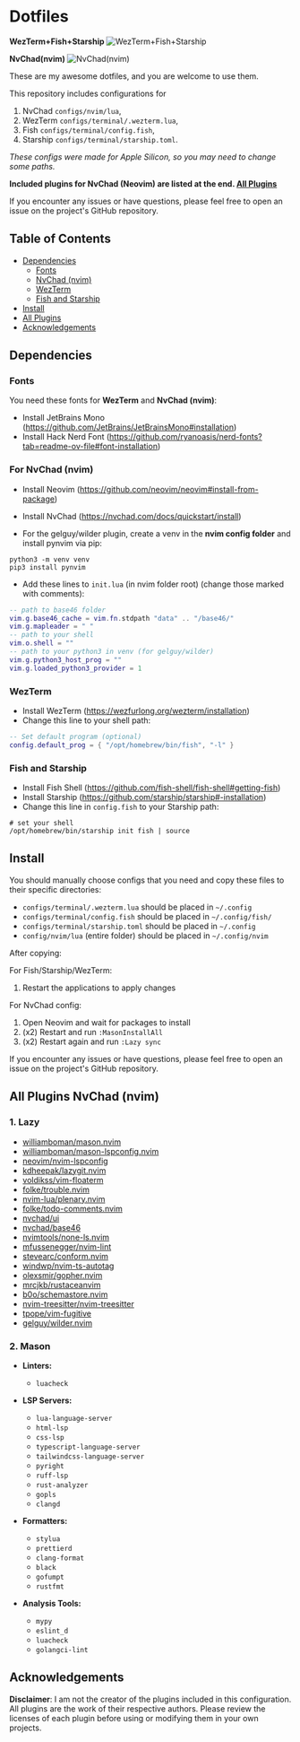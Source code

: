 # Dotfiles

**WezTerm+Fish+Starship**
<img src="./images/Wezterm+Fish+Starship.png" alt="WezTerm+Fish+Starship"/>

**NvChad(nvim)**
<img src="./images/NvChad(nvim).png" alt="NvChad(nvim)"/>

These are my awesome dotfiles, and you are welcome to use them.

This repository includes configurations for

1. NvChad `configs/nvim/lua`,
2. WezTerm `configs/terminal/.wezterm.lua`,
3. Fish `configs/terminal/config.fish`,
4. Starship `configs/terminal/starship.toml`.

_These configs were made for Apple Silicon, so you may need to change some paths._

**Included plugins for NvChad (Neovim) are listed at the end. [All Plugins](<#All-Plugins-NvChad-(Neovim)>)**

If you encounter any issues or have questions, please feel free to open an issue on the project's GitHub repository.

## Table of Contents

- [Dependencies](#dependencies)
  - [Fonts](#fonts)
  - [NvChad (nvim)](#for-nvchad-nvim)
  - [WezTerm](#wezterm)
  - [Fish and Starship](#fish-and-starship)
- [Install](#install)
- [All Plugins](<#All-Plugins-NvChad-(nvim)>)
- [Acknowledgements](#Acknowledgements)

## Dependencies

### Fonts

You need these fonts for **WezTerm** and **NvChad (nvim)**:

- Install JetBrains Mono (https://github.com/JetBrains/JetBrainsMono#installation)
- Install Hack Nerd Font (https://github.com/ryanoasis/nerd-fonts?tab=readme-ov-file#font-installation)

### For NvChad (nvim)

- Install Neovim (https://github.com/neovim/neovim#install-from-package)
- Install NvChad (https://nvchad.com/docs/quickstart/install)

- For the gelguy/wilder plugin, create a venv in the **nvim config folder** and install pynvim via pip:

```shell
python3 -m venv venv
pip3 install pynvim
```

- Add these lines to `init.lua` (in nvim folder root) (change those marked with comments):

```lua
-- path to base46 folder
vim.g.base46_cache = vim.fn.stdpath "data" .. "/base46/"
vim.g.mapleader = " "
-- path to your shell
vim.o.shell = ""
-- path to your python3 in venv (for gelguy/wilder)
vim.g.python3_host_prog = ""
vim.g.loaded_python3_provider = 1
```

### WezTerm

- Install WezTerm (https://wezfurlong.org/wezterm/installation)
- Change this line to your shell path:

```lua
-- Set default program (optional)
config.default_prog = { "/opt/homebrew/bin/fish", "-l" }
```

### Fish and Starship

- Install Fish Shell (https://github.com/fish-shell/fish-shell#getting-fish)
- Install Starship (https://github.com/starship/starship#-installation)
- Change this line in `config.fish` to your Starship path:

```fish
# set your shell
/opt/homebrew/bin/starship init fish | source
```

## Install

You should manually choose configs that you need and copy these files to their specific directories:

- `configs/terminal/.wezterm.lua` should be placed in `~/.config`
- `configs/terminal/config.fish` should be placed in `~/.config/fish/`
- `configs/terminal/starship.toml` should be placed in `~/.config`
- `config/nvim/lua` (entire folder) should be placed in `~/.config/nvim`

After copying:

For Fish/Starship/WezTerm:

1. Restart the applications to apply changes

For NvChad config:

1. Open Neovim and wait for packages to install
2. (x2) Restart and run `:MasonInstallAll`
3. (x2) Restart again and run `:Lazy sync`

If you encounter any issues or have questions, please feel free to open an issue on the project's GitHub repository.

## All Plugins NvChad (nvim)

### 1. Lazy

- [williamboman/mason.nvim](https://github.com/williamboman/mason.nvim)
- [williamboman/mason-lspconfig.nvim](https://github.com/williamboman/mason-lspconfig.nvim)
- [neovim/nvim-lspconfig](https://github.com/neovim/nvim-lspconfig)
- [kdheepak/lazygit.nvim](https://github.com/kdheepak/lazygit.nvim)
- [voldikss/vim-floaterm](https://github.com/voldikss/vim-floaterm)
- [folke/trouble.nvim](https://github.com/folke/trouble.nvim)
- [nvim-lua/plenary.nvim](https://github.com/nvim-lua/plenary.nvim)
- [folke/todo-comments.nvim](https://github.com/folke/todo-comments.nvim)
- [nvchad/ui](https://github.com/NvChad/ui)
- [nvchad/base46](https://github.com/NvChad/base46)
- [nvimtools/none-ls.nvim](https://github.com/nvimtools/none-ls.nvim)
- [mfussenegger/nvim-lint](https://github.com/mfussenegger/nvim-lint)
- [stevearc/conform.nvim](https://github.com/stevearc/conform.nvim)
- [windwp/nvim-ts-autotag](https://github.com/windwp/nvim-ts-autotag)
- [olexsmir/gopher.nvim](https://github.com/olexsmir/gopher.nvim)
- [mrcjkb/rustaceanvim](https://github.com/mrcjkb/rustaceanvim)
- [b0o/schemastore.nvim](https://github.com/b0o/schemastore.nvim)
- [nvim-treesitter/nvim-treesitter](https://github.com/nvim-treesitter/nvim-treesitter)
- [tpope/vim-fugitive](https://github.com/tpope/vim-fugitive)
- [gelguy/wilder.nvim](https://github.com/gelguy/wilder.nvim)

### 2. Mason

- **Linters:**

  - `luacheck`

- **LSP Servers:**

  - `lua-language-server`
  - `html-lsp`
  - `css-lsp`
  - `typescript-language-server`
  - `tailwindcss-language-server`
  - `pyright`
  - `ruff-lsp`
  - `rust-analyzer`
  - `gopls`
  - `clangd`

- **Formatters:**

  - `stylua`
  - `prettierd`
  - `clang-format`
  - `black`
  - `gofumpt`
  - `rustfmt`

- **Analysis Tools:**

  - `mypy`
  - `eslint_d`
  - `luacheck`
  - `golangci-lint`

## Acknowledgements

**Disclaimer**: I am not the creator of the plugins included in this configuration. All plugins are the work of their respective authors. Please review the licenses of each plugin before using or modifying them in your own projects.
